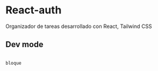# React-auth
Organizador de tareas desarrollado con React, Tailwind CSS

## Dev mode

~~~

bloque

~~~

